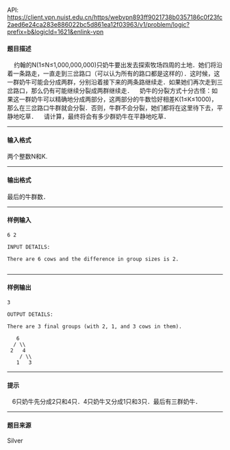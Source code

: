 API: https://client.vpn.nuist.edu.cn/https/webvpn893ff9021738b0357186c0f23fc2aed6e24ca283e886022bc5d861ea12f03963/v1/problem/logic?prefix=b&logicId=1621&enlink-vpn

#### 题目描述

    约翰的N(1≤N≤1,000,000,000)只奶牛要出发去探索牧场四周的土地．她们将沿着一条路走，一直走到三岔路口（可以认为所有的路口都是这样的）．这时候，这一群奶牛可能会分成两群，分别沿着接下来的两条路继续走．如果她们再次走到三岔路口，那么仍有可能继续分裂成两群继续走．    奶牛的分裂方式十分古怪：如果这一群奶牛可以精确地分成两部分，这两部分的牛数恰好相差K(1≤K≤1000)，那么在三岔路口牛群就会分裂．否则，牛群不会分裂，她们都将在这里待下去，平静地吃草．    请计算，最终将会有多少群奶牛在平静地吃草．

---

#### 输入格式

两个整数N和K.

---

#### 输出格式

最后的牛群数．

---

#### 样例输入
```
6 2

INPUT DETAILS:

There are 6 cows and the difference in group sizes is 2.


```

---

#### 样例输出
```
3

OUTPUT DETAILS:

There are 3 final groups (with 2, 1, and 3 cows in them).

   6
  / \\
 2   4
    / \\
   1   3

```

---

#### 提示

   6只奶牛先分成2只和4只．4只奶牛又分成1只和3只．最后有三群奶牛．

---

#### 题目来源

Silver